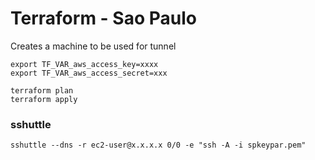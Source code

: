# Terraform - Sao Paulo

Creates a machine to be used for tunnel
```
export TF_VAR_aws_access_key=xxxx
export TF_VAR_aws_access_secret=xxx

terraform plan
terraform apply
```

### sshuttle

```
sshuttle --dns -r ec2-user@x.x.x.x 0/0 -e "ssh -A -i spkeypar.pem"
```
